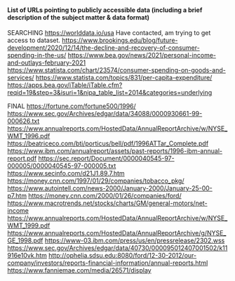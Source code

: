 #### List of URLs pointing to publicly accessible data (including a brief description of the subject matter & data format)
SEARCHING
https://worlddata.io/usa
Have contacted, am trying to get access to dataset.
https://www.brookings.edu/blog/future-development/2020/12/14/the-decline-and-recovery-of-consumer-spending-in-the-us/
https://www.bea.gov/news/2021/personal-income-and-outlays-february-2021
https://www.statista.com/chart/23574/consumer-spending-on-goods-and-services/
https://www.statista.com/topics/831/per-capita-expenditure/
https://apps.bea.gov/iTable/iTable.cfm?reqid=19&step=3&isuri=1&nipa_table_list=2014&categories=underlying


FINAL
https://fortune.com/fortune500/1996/
https://www.sec.gov/Archives/edgar/data/34088/0000930661-99-000626.txt
https://www.annualreports.com/HostedData/AnnualReportArchive/w/NYSE_WMT_1996.pdf
https://beatriceco.com/bti/porticus/bell/pdf/1996ATTar_Complete.pdf
https://www.ibm.com/annualreport/assets/past-reports/1996-ibm-annual-report.pdf
https://sec.report/Document/0000040545-97-000005/0000040545-97-000005.txt
https://www.secinfo.com/d21J1.89.7.htm
https://money.cnn.com/1997/01/29/companies/tobacco_pkg/
https://www.autointell.com/news-2000/January-2000/January-25-00-p7.htm
https://money.cnn.com/2000/01/26/companies/ford/
https://www.macrotrends.net/stocks/charts/GM/general-motors/net-income
https://www.annualreports.com/HostedData/AnnualReportArchive/w/NYSE_WMT_1999.pdf
https://www.annualreports.com/HostedData/AnnualReportArchive/g/NYSE_GE_1998.pdf
https://www-03.ibm.com/press/us/en/pressrelease/2302.wss
https://www.sec.gov/Archives/edgar/data/40730/000095012407001502/k11916e10vk.htm
http://ophelia.sdsu.edu:8080/ford/12-30-2012/our-company/investors/reports-financial-information/annual-reports.html
https://www.fanniemae.com/media/26571/display

